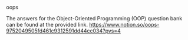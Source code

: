 oops

The answers for the Object-Oriented Programming (OOP) question bank can be found at the provided link.
https://www.notion.so/oops-9752049505fd461c9312591dd44cc034?pvs=4

